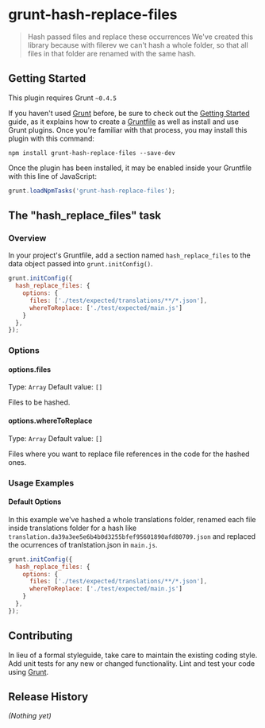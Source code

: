 # grunt-hash-replace-files

> Hash passed files and replace these occurrences
We've created this library because with filerev we can't hash a whole folder, so that
all files in that folder are renamed with the same hash.

## Getting Started
This plugin requires Grunt `~0.4.5`

If you haven't used [Grunt](http://gruntjs.com/) before, be sure to check out the [Getting Started](http://gruntjs.com/getting-started) guide, as it explains how to create a [Gruntfile](http://gruntjs.com/sample-gruntfile) as well as install and use Grunt plugins. Once you're familiar with that process, you may install this plugin with this command:

```shell
npm install grunt-hash-replace-files --save-dev
```

Once the plugin has been installed, it may be enabled inside your Gruntfile with this line of JavaScript:

```js
grunt.loadNpmTasks('grunt-hash-replace-files');
```

## The "hash_replace_files" task

### Overview
In your project's Gruntfile, add a section named `hash_replace_files` to the data object passed into `grunt.initConfig()`.

```js
grunt.initConfig({
  hash_replace_files: {
    options: {
      files: ['./test/expected/translations/**/*.json'],
      whereToReplace: ['./test/expected/main.js']
    }
  },
});
```

### Options

#### options.files
Type: `Array`
Default value: `[]`

Files to be hashed.

#### options.whereToReplace
Type: `Array`
Default value: `[]`

Files where you want to replace file references in the code for the hashed ones. 

### Usage Examples

#### Default Options
In this example we've hashed a whole translations folder, 
renamed each file inside translations folder for a hash like `translation.da39a3ee5e6b4b0d3255bfef95601890afd80709.json` 
and replaced the ocurrences of tranlstation.json in `main.js`.


```js
grunt.initConfig({
  hash_replace_files: {
    options: {
      files: ['./test/expected/translations/**/*.json'],
      whereToReplace: ['./test/expected/main.js']
    }
  },
});
```


## Contributing
In lieu of a formal styleguide, take care to maintain the existing coding style. Add unit tests for any new or changed functionality. Lint and test your code using [Grunt](http://gruntjs.com/).

## Release History
_(Nothing yet)_
